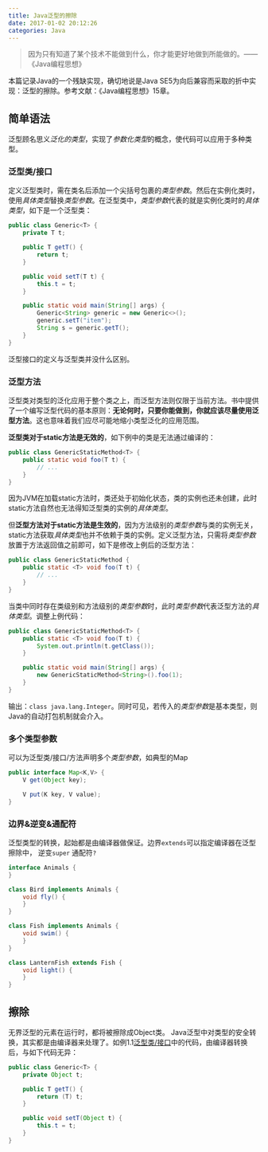 ```yaml
---
title: Java泛型的擦除
date: 2017-01-02 20:12:26
categories: Java
---
```

<blockquote class="blockquote-center">因为只有知道了某个技术不能做到什么，你才能更好地做到所能做的。——《Java编程思想》</blockquote>

本篇记录Java的一个残缺实现，确切地说是Java SE5为向后兼容而采取的折中实现：泛型的擦除。<!-- more -->参考文献：《Java编程思想》15章。

## 简单语法
泛型顾名思义*泛化的类型*，实现了*参数化类型*的概念，使代码可以应用于多种类型。

### 泛型类/接口
定义泛型类时，需在类名后添加一个尖括号包裹的*类型参数*。然后在实例化类时，使用*具体类型*替换*类型参数*。在泛型类中，*类型参数*代表的就是实例化类时的*具体类型*，如下是一个泛型类：
```java
public class Generic<T> {
    private T t;

    public T getT() {
        return t;
    }

    public void setT(T t) {
        this.t = t;
    }

    public static void main(String[] args) {
        Generic<String> generic = new Generic<>();
        generic.setT("item");
        String s = generic.getT();
    }
}
```
泛型接口的定义与泛型类并没什么区别。

### 泛型方法
泛型类对类型的泛化应用于整个类之上，而泛型方法则仅限于当前方法。书中提供了一个编写泛型代码的基本原则：**无论何时，只要你能做到，你就应该尽量使用泛型方法**。这也意味着我们应尽可能地缩小类型泛化的应用范围。

**泛型类对于static方法是无效的**，如下例中的类是无法通过编译的：
```java
public class GenericStaticMethod<T> {
    public static void foo(T t) {
        // ...
    }
}
```
因为JVM在加载static方法时，类还处于初始化状态，类的实例也还未创建，此时static方法自然也无法得知泛型类的实例的*具体类型*。

但**泛型方法对于static方法是生效的**，因为方法级别的*类型参数*与类的实例无关，static方法获取*具体类型*也并不依赖于类的实例。定义泛型方法，只需将*类型参数*放置于方法返回值之前即可，如下是修改上例后的泛型方法：
```java
public class GenericStaticMethod {
    public static <T> void foo(T t) {
        // ...
    }
}
```
当类中同时存在类级别和方法级别的*类型参数*时，此时*类型参数*代表泛型方法的*具体类型*。调整上例代码：
```java
public class GenericStaticMethod<T> {
    public static <T> void foo(T t) {
        System.out.println(t.getClass());
    }

    public static void main(String[] args) {
        new GenericStaticMethod<String>().foo(1);
    }
}
```
输出：`class java.lang.Integer`。同时可见，若传入的*类型参数*是基本类型，则Java的自动打包机制就会介入。

### 多个类型参数
可以为泛型类/接口/方法声明多个*类型参数*，如典型的Map
```java
public interface Map<K,V> {
    V get(Object key);

    V put(K key, V value);
}
```

### 边界&逆变&通配符
泛型类型的转换，起始都是由编译器做保证。边界`extends`可以指定编译器在泛型擦除中，
逆变`super`
通配符`?`
```java
interface Animals {
}

class Bird implements Animals {
    void fly() {
    }
}

class Fish implements Animals {
    void swim() {
    }
}

class LanternFish extends Fish {
    void light() {
    }
}
```

## 擦除
无界泛型的元素在运行时，都将被擦除成Object类。
Java泛型中对类型的安全转换，其实都是由编译器来处理了。如例1.1[泛型类/接口](#泛型类-接口)中的代码，由编译器转换后，与如下代码无异：
```java
public class Generic<T> {
    private Object t;

    public T getT() {
        return (T) t;
    }

    public void setT(Object t) {
        this.t = t;
    }
}
```
